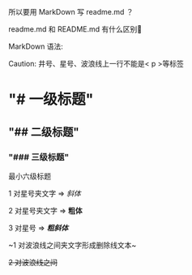 所以要用 MarkDown 写 readme.md ？

readme.md 和 README.md 有什么区别🤔

MarkDown 语法:
<p> Caution: 井号、星号、波浪线上一行不能是< p >等标签
  
# "# 一级标题"
## "## 二级标题"
### "### 三级标题"
最小六级标题<p>

1 对星号夹文字 => *斜体*

2 对星号夹文字 => **粗体**

3 对星号 => ***粗斜体***

~1 对波浪线之间夹文字形成删除线文本~

~~2 对波浪线之间~~

~~~3 对波浪线之间~~~
